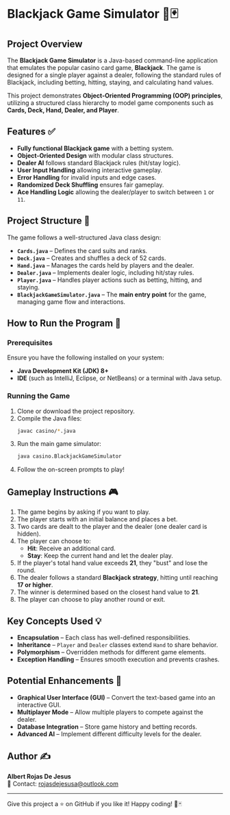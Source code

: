 # Blackjack Game Simulator 🎰🃏

## Project Overview
The **Blackjack Game Simulator** is a Java-based command-line application that emulates the popular 
casino card game, **Blackjack**. The game is designed for a single player against a dealer, following 
the standard rules of Blackjack, including betting, hitting, staying, and calculating hand values.

This project demonstrates **Object-Oriented Programming (OOP) principles**, utilizing a structured 
class hierarchy to model game components such as **Cards, Deck, Hand, Dealer, and Player**.

## Features ✅
- **Fully functional Blackjack game** with a betting system.
- **Object-Oriented Design** with modular class structures.
- **Dealer AI** follows standard Blackjack rules (hit/stay logic).
- **User Input Handling** allowing interactive gameplay.
- **Error Handling** for invalid inputs and edge cases.
- **Randomized Deck Shuffling** ensures fair gameplay.
- **Ace Handling Logic** allowing the dealer/player to switch between `1` or `11`.

## Project Structure 📂
The game follows a well-structured Java class design:

- **`Cards.java`** – Defines the card suits and ranks.
- **`Deck.java`** – Creates and shuffles a deck of 52 cards.
- **`Hand.java`** – Manages the cards held by players and the dealer.
- **`Dealer.java`** – Implements dealer logic, including hit/stay rules.
- **`Player.java`** – Handles player actions such as betting, hitting, and staying.
- **`BlackjackGameSimulator.java`** – The **main entry point** for the game, managing game flow and interactions.

## How to Run the Program 🚀
### Prerequisites
Ensure you have the following installed on your system:
- **Java Development Kit (JDK) 8+**
- **IDE** (such as IntelliJ, Eclipse, or NetBeans) or a terminal with Java setup.

### Running the Game
1. Clone or download the project repository.
2. Compile the Java files:
   ```sh
   javac casino/*.java
   ```
3. Run the main game simulator:
   ```sh
   java casino.BlackjackGameSimulator
   ```
4. Follow the on-screen prompts to play!

## Gameplay Instructions 🎮
1. The game begins by asking if you want to play.
2. The player starts with an initial balance and places a bet.
3. Two cards are dealt to the player and the dealer (one dealer card is hidden).
4. The player can choose to:
   - **Hit**: Receive an additional card.
   - **Stay**: Keep the current hand and let the dealer play.
5. If the player's total hand value exceeds **21**, they "bust" and lose the round.
6. The dealer follows a standard **Blackjack strategy**, hitting until reaching **17 or higher**.
7. The winner is determined based on the closest hand value to **21**.
8. The player can choose to play another round or exit.

## Key Concepts Used 💡
- **Encapsulation** – Each class has well-defined responsibilities.
- **Inheritance** – `Player` and `Dealer` classes extend `Hand` to share behavior.
- **Polymorphism** – Overridden methods for different game elements.
- **Exception Handling** – Ensures smooth execution and prevents crashes.

## Potential Enhancements 🔧
- **Graphical User Interface (GUI)** – Convert the text-based game into an interactive GUI.
- **Multiplayer Mode** – Allow multiple players to compete against the dealer.
- **Database Integration** – Store game history and betting records.
- **Advanced AI** – Implement different difficulty levels for the dealer.

## Author ✍️
**Albert Rojas De Jesus**  
📧 Contact: rojasdejesusa@outlook.com

---

Give this project a ⭐ on GitHub if you like it! Happy coding! 🎰🃏
